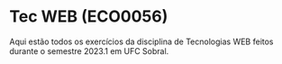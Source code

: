 # Tec WEB (ECO0056)

Aqui estão todos os exercícios da disciplina de Tecnologias WEB feitos durante o semestre 2023.1 em UFC Sobral. 
